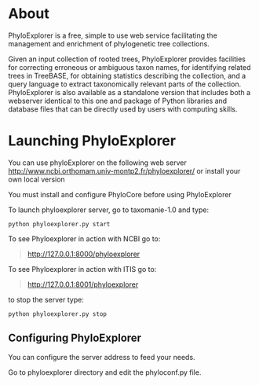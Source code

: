 # About #

PhyloExplorer is a free, simple to use web service facilitating the management and enrichment of phylogenetic tree collections.

Given an input collection of rooted trees, PhyloExplorer provides facilities for correcting erroneous or ambiguous taxon names,
for identifying related trees in TreeBASE, for obtaining statistics describing the collection, and a query language to extract
taxonomically relevant parts of the collection. PhyloExplorer is also available as a standalone version that includes both a
webserver identical to this one and package of Python libraries and database files that can be directly used by users with
computing skills.

# Launching PhyloExplorer #

You can use phyloExplorer on the following web server http://www.ncbi.orthomam.univ-montp2.fr/phyloexplorer/ or install your own local version

You must install and configure PhyloCore before using PhyloExplorer

To launch phyloexplorer server, go to taxomanie-1.0 and type:

```
python phyloexplorer.py start
```

To see Phyloexplorer in action with NCBI go to:

> http://127.0.0.1:8000/phyloexplorer

To see Phyloexplorer in action with ITIS go to:

> http://127.0.0.1:8001/phyloexplorer


to stop the server type:
```
python phyloexplorer.py stop
```

## Configuring PhyloExplorer ##

You can configure the server address to feed your needs.

Go to phyloexplorer directory and edit the phyloconf.py file.